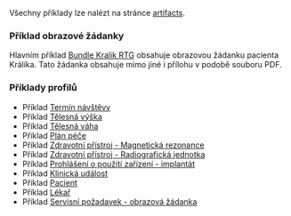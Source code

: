 Všechny příklady lze nalézt na stránce [artifacts](artifacts.html).


### Příklad obrazové žádanky

 Hlavním příklad [Bundle Kralik RTG](Bundle-BundleKralikRTG.html) obsahuje obrazovou žádanku pacienta Králíka. Tato žádanka obsahuje mimo jiné i přílohu v podobě souboru PDF.

### Příklady profilů

 - Příklad [Termín návštěvy](Appointment-AppointmentExample.html)
 - Příklad [Tělesná výška](Observation-ExampleBodyHeight.html)
 - Příklad [Tělesná váha](Observation-ExampleBodyWeight.html)
 - Příklad [Plán péče](CarePlan-CarePlanExample.html)
 - Příklad [Zdravotní přístroj - Magnetická rezonance](Device-MRDevice.html)
 - Příklad [Zdravotní přístroj - Radiografická jednotka](Device-e33c93c6-3dd0-4595-9f15-63b9302861d1.html)
 - Příklad [Prohlášení o použití zařízení - implantát](DeviceUseStatement-b29cacfd-b05b-44cf-be5a-8b6d76bdc375.html)
 - Příklad [Klinická událost](Encounter-db16a37b-d393-4767-bb2e-739f9bff16f9.html)
 - Příklad [Pacient](Patient-Mracena.html)
 - Příklad [Lékař](Practitioner-practitionerExample.html)
 - Příklad [Servisní požadavek - obrazová žádanka](ServiceRequest-cz-imagingorder-example.html)